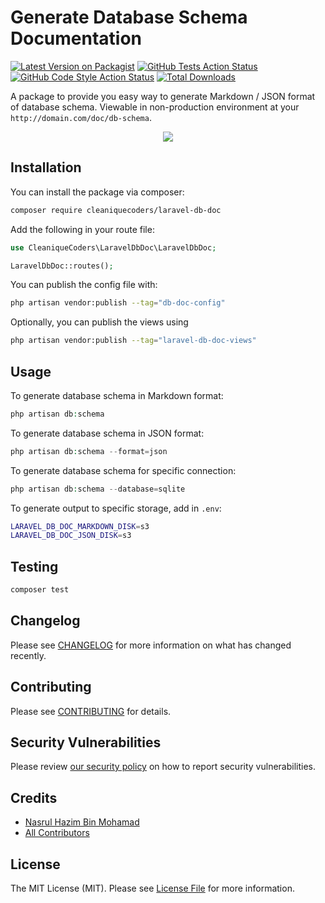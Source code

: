 # Generate Database Schema Documentation

[![Latest Version on Packagist](https://img.shields.io/packagist/v/cleaniquecoders/laravel-db-doc.svg?style=flat-square)](https://packagist.org/packages/cleaniquecoders/laravel-db-doc)
[![GitHub Tests Action Status](https://img.shields.io/github/workflow/status/cleaniquecoders/laravel-db-doc/run-tests?label=tests)](https://github.com/cleaniquecoders/laravel-db-doc/actions?query=workflow%3Arun-tests+branch%3Amain)
[![GitHub Code Style Action Status](https://img.shields.io/github/workflow/status/cleaniquecoders/laravel-db-doc/Fix%20PHP%20code%20style%20issues?label=code%20style)](https://github.com/cleaniquecoders/laravel-db-doc/actions?query=workflow%3A"Fix+PHP+code+style+issues"+branch%3Amain)
[![Total Downloads](https://img.shields.io/packagist/dt/cleaniquecoders/laravel-db-doc.svg?style=flat-square)](https://packagist.org/packages/cleaniquecoders/laravel-db-doc)

A package to provide you easy way to generate Markdown / JSON format of database schema. Viewable in non-production environment at your `http://domain.com/doc/db-schema`.

<p align="center">
  <img src="screenshot.png" />
</p>

## Installation

You can install the package via composer:

```bash
composer require cleaniquecoders/laravel-db-doc
```

Add the following in your route file:

```php
use CleaniqueCoders\LaravelDbDoc\LaravelDbDoc;

LaravelDbDoc::routes();
```

You can publish the config file with:

```bash
php artisan vendor:publish --tag="db-doc-config"
```

Optionally, you can publish the views using

```bash
php artisan vendor:publish --tag="laravel-db-doc-views"
```

## Usage

To generate database schema in Markdown format:

```php
php artisan db:schema
```

To generate database schema in JSON format:

```php
php artisan db:schema --format=json
```

To generate database schema for specific connection:

```php
php artisan db:schema --database=sqlite
```

To generate output to specific storage, add in `.env`:

```bash
LARAVEL_DB_DOC_MARKDOWN_DISK=s3
LARAVEL_DB_DOC_JSON_DISK=s3
```

## Testing

```bash
composer test
```

## Changelog

Please see [CHANGELOG](CHANGELOG.md) for more information on what has changed recently.

## Contributing

Please see [CONTRIBUTING](CONTRIBUTING.md) for details.

## Security Vulnerabilities

Please review [our security policy](../../security/policy) on how to report security vulnerabilities.

## Credits

- [Nasrul Hazim Bin Mohamad](https://github.com/nasrulhazim)
- [All Contributors](../../contributors)

## License

The MIT License (MIT). Please see [License File](LICENSE.md) for more information.
